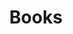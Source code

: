 ---
title: Books
layout: collection
permalink: /books/
collection: books
entries_layout: grid
classes: wide
---